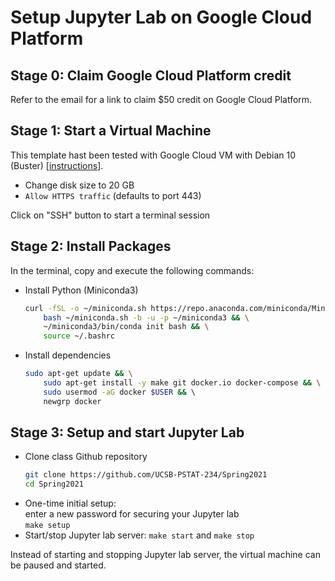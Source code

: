 # Setup Jupyter Lab on Google Cloud Platform

## Stage 0: Claim Google Cloud Platform credit

Refer to the email for a link to claim $50 credit on Google Cloud Platform.

## Stage 1: Start a Virtual Machine

This template hast been tested with Google Cloud VM with Debian 10 (Buster) [[instructions](https://cloud.google.com/compute/docs/quickstart-linux)].
* Change disk size to 20 GB
* `Allow HTTPS traffic` (defaults to port 443) 

Click on "SSH" button to start a terminal session

## Stage 2: Install Packages

In the terminal, copy and execute the following commands:

* Install Python (Miniconda3)
    ```bash
    curl -fSL -o ~/miniconda.sh https://repo.anaconda.com/miniconda/Miniconda3-latest-Linux-x86_64.sh && \
        bash ~/miniconda.sh -b -u -p ~/miniconda3 && \
        ~/miniconda3/bin/conda init bash && \
        source ~/.bashrc
    ```
* Install dependencies  
    ```bash
    sudo apt-get update && \
        sudo apt-get install -y make git docker.io docker-compose && \
        sudo usermod -aG docker $USER && \ 
        newgrp docker
    ```
## Stage 3: Setup and start Jupyter Lab

* Clone class Github repository
    ```bash
    git clone https://github.com/UCSB-PSTAT-234/Spring2021
    cd Spring2021
    ```
* One-time initial setup:  
    enter a new password for securing your Jupyter lab  
    `make setup`
* Start/stop Jupyter lab server:
    `make start` and `make stop`

Instead of starting and stopping Jupyter lab server, the virtual machine can be paused and started.
